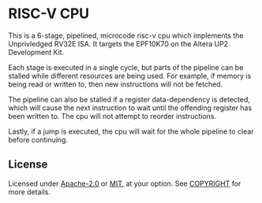 # RISC-V CPU

This is a 6-stage, pipelined, microcode risc-v cpu which implements the Unprivledged RV32E ISA. It targets the EPF10K70 on the Altera UP2 Development Kit.

Each stage is executed in a single cycle, but parts of the pipeline can be stalled while different resources are being used. For example, if memory is being read or written to, then new instructions will not be fetched.

The pipeline can also be stalled if a register data-dependency is detected, which will cause the next instruction to wait until the offending register has been written to. The cpu will not attempt to reorder instructions.

Lastly, if a jump is executed, the cpu will wait for the whole pipeline to clear before continuing.

## License

Licensed under [Apache-2.0](http://www.apache.org/licenses/LICENSE-2.0) or [MIT](http://opensource.org/licenses/MIT), at your option. See [COPYRIGHT](./COPYRIGHT) for more details.
